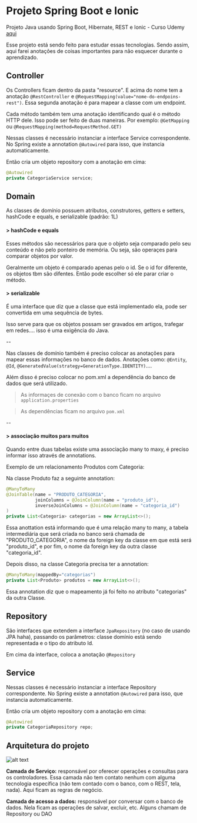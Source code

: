 # Projeto Spring Boot e Ionic
Projeto Java usando Spring Boot, Hibernate, REST e Ionic - Curso Udemy [aqui](https://www.udemy.com/spring-boot-ionic/)

Esse projeto está sendo feito para estudar essas tecnologias. 
Sendo assim, aqui farei anotações de coisas importantes para não esquecer durante o aprendizado.

## Controller

Os Controllers ficam dentro da pasta "resource". E acima do nome tem a anotação `@RestController` e `@RequestMapping(value="nome-do-endpoins-rest")`. Essa segunda anotação é para mapear a classe com um endpoint.

Cada método também tem uma anotação identificando qual é o método HTTP dele. Isso pode ser feito de duas maneiras. Por exemplo:
`@GetMapping` ou `@RequestMapping(method=RequestMethod.GET)`

Nessas classes é necessário instanciar a interface Service correspondente. No Spring existe a annotation `@Autowired` para isso, que instancia automaticamente.

Então cria um objeto repository com a anotação em cima:
```java
@Autowired
private CategoriaService service;
```

## Domain

As classes de domínio possuem atributos, construtores, getters e setters, hashCode e equals, e serializable (padrão: 1L)

#### > hashCode e equals
 
 Esses métodos são necessários para que o objeto seja comparado pelo seu conteúdo e não pelo ponteiro de memória. Ou seja, são operaçes para comparar objetos por valor.

Geralmente um objeto é comparado apenas pelo o id. Se o id for diferente, os objetos tbm são difentes. Então pode escolher só ele parar criar o método.

#### > serializable

É uma interface que diz que a classe que está implementado ela, pode ser convertida em uma sequência de bytes.

Isso serve para que os objetos possam ser gravados em artigos, trafegar em redes.... isso é uma exigência do Java.

--

Nas classes de domínio também é preciso colocar as anotações para mapear essas informações no banco de dados. Anotações como: `@Entity`, `@Id`, `@GeneratedValue(strategy=GenerationType.IDENTITY)`....

Além disso é preciso colocar no pom.xml a dependência do banco de dados que será utilizado.

> As informaçes de conexão com o banco ficam no arquivo `application.properties`

> As dependências ficam no arquivo `pom.xml`

--

#### > associação muitos para muitos
Quando entre duas tabelas existe uma associação many to maxy, é preciso informar isso através de annotations.

Exemplo de um relacionamento Produtos com Categoria:

Na classe Produto faz a seguinte annotation:
```java
@ManyToMany
@JoinTable(name = "PRODUTO_CATEGORIA",
           joinColumns = @JoinColumn(name = "produto_id"),
           inverseJoinColumns = @JoinColumn(name = "categoria_id")
)
private List<Categoria> categorias = new ArrayList<>();
```
Essa anottation está informando que é uma relação many to many, a tabela intermediária que será criada no banco será chamada de "PRODUTO_CATEGORIA", o nome da foreign key da classe em que está será "produto_id", e por fim, o nome da foreign key da outra classe "categoria_id".

Depois disso, na classe Categoria precisa ter a annotation:
```java
@ManyToMany(mappedBy="categorias")
private List<Produto> produtos = new ArrayList<>();
```
Essa annotation diz que o mapeamento já foi feito no atributo "categorias" da outra Classe.

## Repository

São interfaces que extendem a interface `JpaRepository` (no caso de usando JPA haha), passando os parâmetros: classe domínio está sendo representada e o tipo do atributo Id.

Em cima da interface, coloca a anotação `@Repository`


## Service

Nessas classes é necessário instanciar a interface Repository correspondente. No Spring existe a annotation `@Autowired` para isso, que instancia automaticamente.

Então cria um objeto repository com a anotação em cima:
```java
@Autowired
private CategoriaRepository repo;
```



## Arquitetura do projeto

![alt text](https://github.com/amandaisabelalima/springboot-ionic/blob/master/arquitetura_projeto.png)

**Camada de Serviço:**  responsável por oferecer operações e consultas para os controladores. Essa camada não tem contato nenhum com alguma tecnologia específica (não tem contado com o banco, com o REST, tela, nada). Aqui ficam as regras de negócio.

**Camada de acesso a dados:** responsável por conversar com o banco de dados. Nela ficam as operações de salvar, excluir, etc. Alguns chamam de Repository ou DAO


